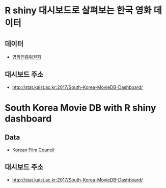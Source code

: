 # R shiny 대시보드로 살펴보는 한국 영화 데이터

## 데이터
- [영화진흥위원회](http://www.kobis.or.kr/kobis/business/main/main.do)

## 대시보드 주소
- http://stat.kaist.ac.kr:2017/South-Korea-MovieDB-Dashboard/



# South Korea Movie DB with R shiny dashboard

## Data
- [Korean Film Council](http://www.kobis.or.kr/kobis/business/main/main.do)

## 대시보드 주소
- http://stat.kaist.ac.kr:2017/South-Korea-MovieDB-Dashboard/
